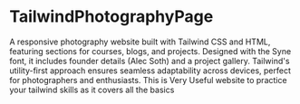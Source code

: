 # TailwindPhotographyPage

A responsive photography website built with Tailwind CSS and HTML, featuring sections for courses, blogs, and projects. Designed with the Syne font, it includes founder details (Alec Soth) and a project gallery. Tailwind's utility-first approach ensures seamless adaptability across devices, perfect for photographers and enthusiasts.
This is Very Useful website to practice your tailwind skills as it covers all the basics
